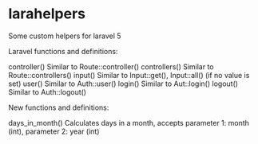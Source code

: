 # larahelpers
Some custom helpers for laravel 5

Laravel functions and definitions:

controller()    Similar to Route::controller()
controllers()   Similar to Route::controllers()
input()         Similar to Input::get(), Input::all() (if no value is set)
user()          Similar to Auth::user()
login()         Similar to Aut::login()
logout()        Similar to Auth::logout()


New functions and definitions:

days_in_month()   Calculates days in a month, accepts parameter 1: month (int), parameter 2: year (int)
